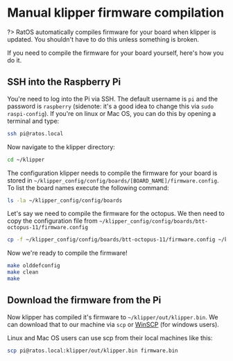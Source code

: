 # Manual klipper firmware compilation

?> RatOS automatically compiles firmware for your board when klipper is updated. You shouldn't have to do this unless something is broken.

If you need to compile the firmware for your board yourself, here's how you do it.

## SSH into the Raspberry Pi

You're need to log into the Pi via SSH. The default username is `pi` and the password is `raspberry` (sidenote: it's a good idea to change this via `sudo raspi-config`). If you're on linux or Mac OS, you can do this by opening a terminal and type:

```bash
ssh pi@ratos.local
```

Now navigate to the klipper directory:

```bash
cd ~/klipper
```

The configuration klipper needs to compile the firmware for your board is stored in `~/klipper_config/config/boards/[BOARD_NAME]/firmware.config`. To list the board names execute the following command:

```bash
ls -la ~/klipper_config/config/boards
```

Let's say we need to compile the firmware for the octopus. We then need to copy the configuration file from `~/klipper_config/config/boards/btt-octopus-11/firmware.config`

```bash
cp -f ~/klipper_config/config/boards/btt-octopus-11/firmware.config ~/klipper/.config
```

Now we're ready to compile the firmware!

```bash
make olddefconfig
make clean
make
```

## Download the firmware from the Pi

Now klipper has compiled it's firmware to `~/klipper/out/klipper.bin`. We can download that to our machine via `scp` or [WinSCP](https://winscp.net/eng/download.php) (for windows users).

Linux and Mac OS users can use scp from their local machines like this:

```bash
scp pi@ratos.local:klipper/out/klipper.bin firmware.bin
```
